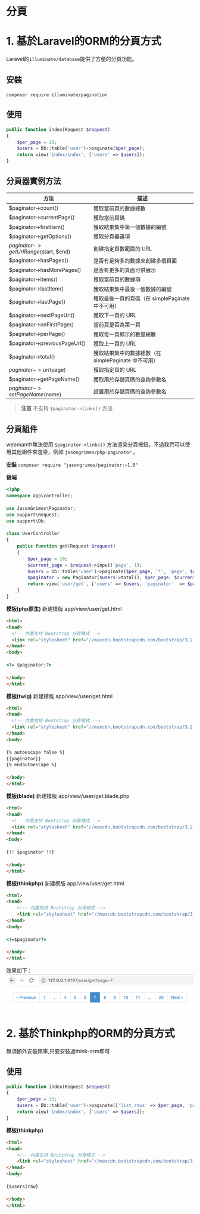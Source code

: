 # 分頁

# 1. 基於Laravel的ORM的分頁方式
Laravel的`illuminate/database`提供了方便的分頁功能。

## 安裝
`composer require illuminate/pagination`

## 使用
```php
public function index(Request $request)
{
    $per_page = 10;
    $users = Db::table('user')->paginate($per_page);
    return view('index/index', ['users' => $users]);
}
```

## 分頁器實例方法
|  方法   | 描述  |
|  ----  |-----|
|$paginator->count()|獲取當前頁的數據總數|
|$paginator->currentPage()|獲取當前頁碼|
|$paginator->firstItem()|獲取結果集中第一個數據的編號|
|$paginator->getOptions()|獲取分頁器選項|
|$paginator->getUrlRange($start, $end)|創建指定頁數範圍的 URL|
|$paginator->hasPages()|是否有足夠多的數據來創建多個頁面|
|$paginator->hasMorePages()|是否有更多的頁面可供展示|
|$paginator->items()|獲取當前頁的數據項|
|$paginator->lastItem()|獲取結果集中最後一個數據的編號|
|$paginator->lastPage()|獲取最後一頁的頁碼（在 simplePaginate 中不可用）|
|$paginator->nextPageUrl()|獲取下一頁的 URL|
|$paginator->onFirstPage()|當前頁是否為第一頁|
|$paginator->perPage()|獲取每一頁顯示的數量總數|
|$paginator->previousPageUrl()|獲取上一頁的 URL|
|$paginator->total()|獲取結果集中的數據總數（在 simplePaginate 中不可用）|
|$paginator->url($page)|獲取指定頁的 URL|
|$paginator->getPageName()|獲取用於存儲頁碼的查詢參數名|
|$paginator->setPageName($name)|設置用於存儲頁碼的查詢參數名|

> **注意**
> 不支持 `$paginator->links()` 方法

## 分頁組件
webman中無法使用 `$paginator->links()` 方法渲染分頁按鈕，不過我們可以使用其他組件來渲染，例如 `jasongrimes/php-paginator` 。

**安裝**
`composer require "jasongrimes/paginator:~1.0"`


**後端**
```php
<?php
namespace app\controller;

use JasonGrimes\Paginator;
use support\Request;
use support\Db;

class UserController
{
    public function get(Request $request)
    {
        $per_page = 10;
        $current_page = $request->input('page', 1);
        $users = Db::table('user')->paginate($per_page, '*', 'page', $current_page);
        $paginator = new Paginator($users->total(), $per_page, $current_page, '/user/get?page=(:num)');
        return view('user/get', ['users' => $users, 'paginator'  => $paginator]);
    }
}
```

**模板(php原生)**
新建模版 app/view/user/get.html
```html
<html>
<head>
  <!-- 內置支持 Bootstrap 分頁樣式 -->
  <link rel="stylesheet" href="//maxcdn.bootstrapcdn.com/bootstrap/3.2.0/css/bootstrap.min.css">
</head>
<body>

<?= $paginator;?>

</body>
</html>
```

**模板(twig)** 
新建模版 app/view/user/get.html
```html
<html>
<head>
  <!-- 內置支持 Bootstrap 分頁樣式 -->
  <link rel="stylesheet" href="//maxcdn.bootstrapcdn.com/bootstrap/3.2.0/css/bootstrap.min.css">
</head>
<body>

{% autoescape false %}
{{paginator}}
{% endautoescape %}

</body>
</html>
```

**模板(blade)** 
新建模版 app/view/user/get.blade.php
```html
<html>
<head>
  <!-- 內置支持 Bootstrap 分頁樣式 -->
  <link rel="stylesheet" href="//maxcdn.bootstrapcdn.com/bootstrap/3.2.0/css/bootstrap.min.css">
</head>
<body>

{!! $paginator !!}

</body>
</html>
```

**模板(thinkphp)**
新建模版 app/view/user/get.html
```html
<html>
<head>
    <!-- 內置支持 Bootstrap 分頁樣式 -->
    <link rel="stylesheet" href="//maxcdn.bootstrapcdn.com/bootstrap/3.2.0/css/bootstrap.min.css">
</head>
<body>

<?=$paginator?>

</body>
</html>
```

效果如下：
![](../../assets/img/paginator.png)

# 2. 基於Thinkphp的ORM的分頁方式
無須額外安裝類庫,只要安裝過think-orm即可
## 使用
```php
public function index(Request $request)
{
    $per_page = 10;
    $users = Db::table('user')->paginate(['list_rows' => $per_page, 'page' => $request->get('page', 1), 'path' => $request->path()]);
    return view('index/index', ['users' => $users]);
}
```

**模板(thinkphp)**
```html
<html>
<head>
    <!-- 內置支持 Bootstrap 分頁樣式 -->
    <link rel="stylesheet" href="//maxcdn.bootstrapcdn.com/bootstrap/3.2.0/css/bootstrap.min.css">
</head>
<body>

{$users|raw}

</body>
</html>
```